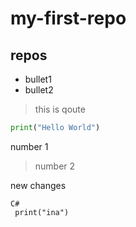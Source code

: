 # my-first-repo
## repos
- bullet1
- bullet2

 > this is qoute
 ``` python
 print("Hello World")
```
number 1
> number 2
>
new changes
```
C#
 print("ina")

